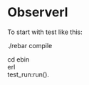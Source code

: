 Observerl
=========  
  
To start with test like this:  
  
./rebar compile  

cd ebin  
erl  
test_run:run().
